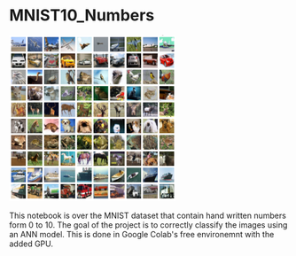 # MNIST10_Numbers

<img src="https://github.com/Abenitez27/Cifar-TF2.0-CNN/blob/master/cifar-10_images_sample.png" width="300" height="300">

This notebook is over the MNIST dataset that contain hand written numbers form 0 to 10. The goal of the project is to correctly classify the images using an ANN model. This is done in Google Colab's free environemnt with the added GPU. 

